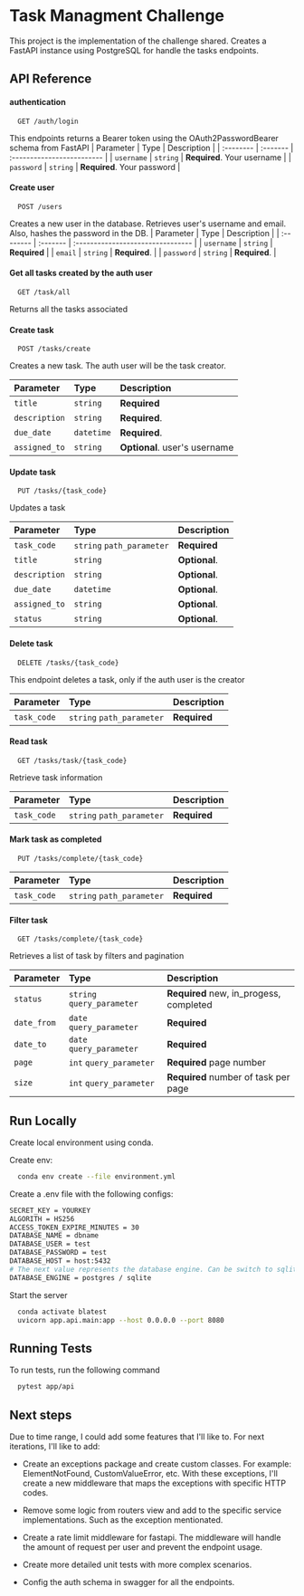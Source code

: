 
# Task Managment Challenge

This project is the implementation of the challenge shared. Creates a FastAPI instance using PostgreSQL for handle the tasks endpoints.



## API Reference

#### authentication
```http
  GET /auth/login
```
This endpoints returns a Bearer token using the OAuth2PasswordBearer schema from FastAPI
| Parameter | Type     | Description                |
| :-------- | :------- | :------------------------- |
| `username` | `string` | **Required**. Your username |
| `password` | `string` | **Required**. Your password |

#### Create user

```http
  POST /users
```
Creates a new user in the database. Retrieves user's username and email. Also, hashes the password in the DB.
| Parameter | Type     | Description                       |
| :-------- | :------- | :-------------------------------- |
| `username`      | `string` | **Required** |
| `email`      | `string` | **Required**.  |
| `password`      | `string` | **Required**. |



#### Get all tasks created by the auth user
```http
  GET /task/all
```
Returns all the tasks associated


#### Create task

```http
  POST /tasks/create
```
Creates a new task. The auth user will be the task creator.

| Parameter | Type     | Description                       |
| :-------- | :------- | :-------------------------------- |
| `title`      | `string` | **Required** |
| `description`      | `string` | **Required**.  |
| `due_date`      | `datetime` | **Required**. |
| `assigned_to`      | `string` | **Optional**. user's username|


#### Update task

```http
  PUT /tasks/{task_code}
```
Updates a task

| Parameter | Type     | Description                       |
| :-------- | :------- | :-------------------------------- |
| `task_code`      | `string` `path_parameter`| **Required** |
| `title`      | `string` | **Optional**.  |
| `description`      | `string` | **Optional**. |
| `due_date`      | `datetime` | **Optional**. |
| `assigned_to`      | `string` | **Optional**. |
| `status`      | `string` | **Optional**. |


#### Delete task

```http
  DELETE /tasks/{task_code}
```
This endpoint deletes a task, only if the auth user is the creator

| Parameter | Type     | Description                       |
| :-------- | :------- | :-------------------------------- |
| `task_code`      | `string` `path_parameter`| **Required** |


#### Read task

```http
  GET /tasks/task/{task_code}
```
Retrieve task information

| Parameter | Type     | Description                       |
| :-------- | :------- | :-------------------------------- |
| `task_code`      | `string` `path_parameter`| **Required** |


#### Mark task as completed

```http
  PUT /tasks/complete/{task_code}
```


| Parameter | Type     | Description                       |
| :-------- | :------- | :-------------------------------- |
| `task_code`      | `string` `path_parameter`| **Required** |


#### Filter task

```http
  GET /tasks/complete/{task_code}
```
Retrieves a list of task by filters and pagination

| Parameter | Type     | Description                       |
| :-------- | :------- | :-------------------------------- |
| `status`      | `string` `query_parameter`| **Required** new, in_progess, completed|
| `date_from`      | `date` `query_parameter`| **Required** |
| `date_to`      | `date` `query_parameter`| **Required** |
| `page`      | `int` `query_parameter`| **Required** page number|
| `size`      | `int` `query_parameter`| **Required** number of task per page|



## Run Locally

Create local environment using conda.

Create env:

```bash
  conda env create --file environment.yml
```

Create a .env file with the following configs:
```bash
SECRET_KEY = YOURKEY
ALGORITH = HS256
ACCESS_TOKEN_EXPIRE_MINUTES = 30
DATABASE_NAME = dbname
DATABASE_USER = test
DATABASE_PASSWORD = test
DATABASE_HOST = host:5432
# The next value represents the database engine. Can be switch to sqlite
DATABASE_ENGINE = postgres / sqlite
```

Start the server

```bash
  conda activate blatest
  uvicorn app.api.main:app --host 0.0.0.0 --port 8080
```


## Running Tests

To run tests, run the following command

```bash
  pytest app/api
```



## Next steps

Due to time range, I could add some features that I'll like to.
For next iterations, I'll like to add:

* Create an exceptions package and create custom classes. For example: ElementNotFound, CustomValueError, etc. With these exceptions, I'll create a new middleware that maps the exceptions with specific HTTP codes.

* Remove some logic from routers view and add to the specific service implementations. Such as the exception mentionated.

* Create a rate limit middleware for fastapi. The middleware will handle the amount of request per user and prevent the endpoint usage.

* Create more detailed unit tests with more complex scenarios.

* Config the auth schema in swagger for all the endpoints.

